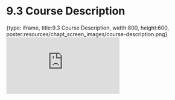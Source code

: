 # 9.3 Course Description
 
{type: iframe, title:9.3 Course Description, width:800, height:600, poster:resources/chapt_screen_images/course-description.png}
![](https://vgaysin1.github.io/CURE-MicrobialMysteries-test/course-description.html)
 

 
